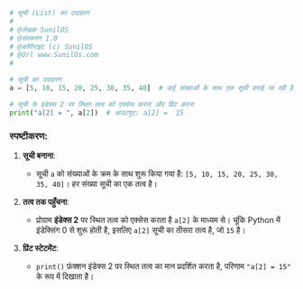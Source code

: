 

```python
# सूची (List) का उदाहरण
#
# @लेखक SunilOS  
# @संस्करण 1.0
# @कॉपीराइट (c) SunilOS  
# @Url www.SunilOs.com
#

# सूची का उदाहरण
a = [5, 10, 15, 20, 25, 30, 35, 40]  # कई संख्याओं के साथ एक सूची बनाई जा रही है

# सूची के इंडेक्स 2 पर स्थित तत्व को एक्सेस करना और प्रिंट करना
print("a[2] = ", a[2])  # आउटपुट: a[2] =  15
```

### स्पष्टीकरण:

1. **सूची बनाना**:
   - सूची `a` को संख्याओं के क्रम के साथ शुरू किया गया है: `[5, 10, 15, 20, 25, 30, 35, 40]`। हर संख्या सूची का एक तत्व है।

2. **तत्व तक पहुँचना**:
   - प्रोग्राम **इंडेक्स 2** पर स्थित तत्व को एक्सेस करता है `a[2]` के माध्यम से। चूंकि Python में इंडेक्सिंग 0 से शुरू होती है, इसलिए `a[2]` सूची का तीसरा तत्व है, जो `15` है।

3. **प्रिंट स्टेटमेंट**:
   - `print()` फ़ंक्शन इंडेक्स 2 पर स्थित तत्व का मान प्रदर्शित करता है, परिणाम `"a[2] = 15"` के रूप में दिखाता है।
